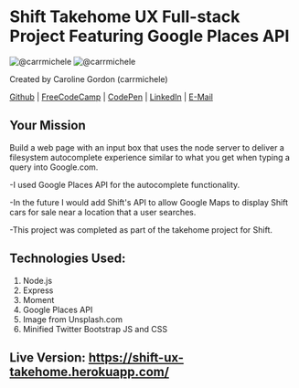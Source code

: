 # Shift Takehome UX Full-stack Project Featuring Google Places API
![@carrmichele](http://image-store.slidesharecdn.com/06b4c956-530e-4927-ad6f-4614112c6b7f-large.png)
![@carrmichele](http://image-store.slidesharecdn.com/d406b338-d2c5-4a73-84f1-62547586b78d-large.png)

Created by Caroline Gordon (carrmichele)

[Github](https://github.com/carrmichele) | [FreeCodeCamp](http://www.freecodecamp.com/carrmichele) | [CodePen](http://codepen.io/caromichel/) | [LinkedIn](https://www.linkedin.com/in/carolinemgordon) | [E-Mail](mailto:karoline.gdn@gmail.com)

## Your Mission

Build a web page with an input box that uses the node server to deliver a
filesystem autocomplete experience similar to what you get when typing a query into Google.com.

-I used Google Places API for the autocomplete functionality.

-In the future I would add Shift's API to allow Google Maps to display Shift cars for sale near a location that a user searches.

-This project was completed as part of the takehome project for Shift.

## Technologies Used:

1. Node.js
2. Express
3. Moment
4. Google Places API
5. Image from Unsplash.com
6. Minified Twitter Bootstrap JS and CSS

## Live Version: https://shift-ux-takehome.herokuapp.com/
